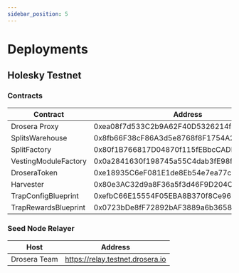 ```yaml
---
sidebar_position: 5
---
```


# Deployments

## Holesky Testnet

### Contracts

| Contract             | Address                                    |
| -------------------- | ------------------------------------------ |
| Drosera Proxy        | 0xea08f7d533C2b9A62F40D5326214f39a8E3A32F8 |
| SplitsWarehouse      | 0x8fb66F38cF86A3d5e8768f8F1754A24A6c661Fb8 |
| SplitFactory         | 0x80f1B766817D04870f115fEBbcCADF8DBF75E017 |
| VestingModuleFactory | 0x0a2841630f198745a55C4dab3fE98f77271949E5 |
| DroseraToken         | 0xe18935C6eF081E1de8Eb54e7ea77ca755556E71C |
| Harvester            | 0x80e3AC32d9a8F36a5f3d46F9D204CEe99eaA99cc |
| TrapConfigBlueprint  | 0xefbC66E15554F05EBA8B370f8Ce96b8b289bD681 |
| TrapRewardsBlueprint | 0x0723bDe8fF72892bAF3889a6b36585ED7bA63f05 |

### Seed Node Relayer

| Host         | Address                          |
| ------------ | -------------------------------- |
| Drosera Team | https://relay.testnet.drosera.io |
